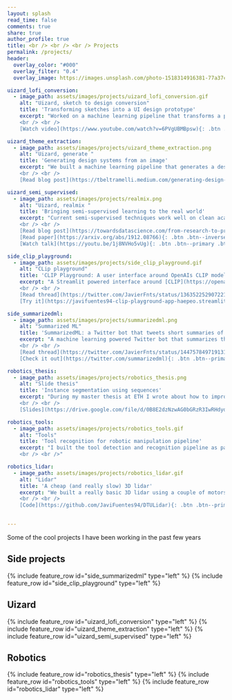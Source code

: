 ```yaml
---
layout: splash
read_time: false
comments: true
share: true
author_profile: true
title: <br /> <br /> <br /> Projects
permalink: /projects/
header:
  overlay_color: "#000"
  overlay_filter: "0.4"
  overlay_image: https://images.unsplash.com/photo-1518314916381-77a37c2a49ae?ixid=MXwxMjA3fDB8MHxwaG90by1wYWdlfHx8fGVufDB8fHw%3D&ixlib=rb-1.2.1&auto=format&fit=crop&w=1351&q=80

uizard_lofi_conversion:
  - image_path: assets/images/projects/uizard_lofi_conversion.gif
    alt: "Uizard, sketch to design conversion"
    title: 'Transforming sketches into a UI design prototype'
    excerpt: "Worked on a machine learning pipeline that transforms a picture of a rough sketch into a high fidelity design.
    <br /> <br />
    [Watch video](https://www.youtube.com/watch?v=6PVgUBMBpsw){: .btn .btn--inverse .btn--large} &emsp; [Try it](https://app.uizard.io/auth/sign-up){: .btn .btn--primary .btn--large}"

uizard_theme_extraction:
  - image_path: assets/images/projects/uizard_theme_extraction.png
    alt: "Uizard, generate "
    title: 'Generating design systems from an image'
    excerpt: "We built a machine learning pipeline that generates a design system (with styles for buttons, text and other components) from an image, webpage or Sketch file. 
    <br /> <br />
    [Read blog post](https://tbeltramelli.medium.com/generating-design-systems-using-deep-learning-abe8d1195960){: .btn .btn--inverse .btn--large} &emsp; [Try it](https://app.uizard.io/auth/sign-up){: .btn .btn--primary .btn--large}"

uizard_semi_supervised:
  - image_path: assets/images/projects/realmix.png
    alt: "Uizard, realmix "
    title: 'Bringing semi-supervised learning to the real world'
    excerpt: "Current semi-supervised techniques work well on clean academic datasets. What does it take to make them work while building a product? At Uizard we have done a bunch of research to answer this question. 
    <br /> <br />
    [Read blog post](https://towardsdatascience.com/from-research-to-production-with-deep-semi-supervised-learning-7caaedc39093){: .btn .btn--inverse .btn--large} &emsp;
    [Read paper](https://arxiv.org/abs/1912.08766){: .btn .btn--inverse .btn--large} &emsp;
    [Watch talk](https://youtu.be/1j8NVHo5vUg){: .btn .btn--primary .btn--large}"

side_clip_playground:
  - image_path: assets/images/projects/side_clip_playground.gif
    alt: "CLip playground"
    title: 'CLIP Playground: A user interface around OpenAIs CLIP model'
    excerpt: "A Streamlit powered interface around [CLIP](https://openai.com/blog/clip/). 
    <br /> <br />
    [Read thread](https://twitter.com/JavierFnts/status/1363522529072214019?s=20){: .btn .btn--inverse .btn--large} &emsp;
    [Try it](https://javifuentes94-clip-playground-app-haepeo.streamlitapp.com/){: .btn .btn--primary .btn--large}"

side_summarizedml:
  - image_path: assets/images/projects/summarizedml.png
    alt: "Summarized ML"
    title: 'SummarizedML: a Twitter bot that tweets short summaries of ML papers'
    excerpt: "A machine learning powered Twitter bot that summarizes the latest machine learning papers uploaded to ArXiv. 
    <br /> <br />
    [Read thread](https://twitter.com/JavierFnts/status/1447578497191317511?s=20){: .btn .btn--inverse .btn--large} &emsp;
    [Check it out](https://twitter.com/summarizedml){: .btn .btn--primary .btn--large}"

robotics_thesis:
  - image_path: assets/images/projects/robotics_thesis.png
    alt: "Slide thesis"
    title: 'Instance segmentation using sequences'
    excerpt: "During my master thesis at ETH I wrote about how to improve instance segmentation models (like Mask R-CNN) with a sequence of images. 
    <br /> <br />
    [Slides](https://drive.google.com/file/d/0B8E2dzNzwAG0bGRzR3IwRHdyd196ZVRkZjJnXzBhVnhLbzVV/view?usp=sharing){: .btn .btn--primary .btn--large}"

robotics_tools:
  - image_path: assets/images/projects/robotics_tools.gif
    alt: "Tools"
    title: 'Tool recognition for robotic manipulation pipeline'
    excerpt: "I built the tool detection and recognition pipeline as part of a robotics challenge.  
    <br /> <br />"

robotics_lidar:
  - image_path: assets/images/projects/robotics_lidar.gif
    alt: "Lidar"
    title: 'A cheap (and really slow) 3D lidar'
    excerpt: "We built a really basic 3D lidar using a couple of motors, a sensor and some electronics. The Lidar will then send the measurements to a computer for visualization.  
    <br /> <br />
    [Code](https://github.com/JaviFuentes94/DTULidar){: .btn .btn--primary .btn--large}"

 
---
```

Some of the cool projects I have been working in the past few years
## Side projects
{% include feature_row id="side_summarizedml" type="left" %}
{% include feature_row id="side_clip_playground" type="left" %}
## Uizard
{% include feature_row id="uizard_lofi_conversion" type="left" %}
{% include feature_row id="uizard_theme_extraction" type="left" %}
{% include feature_row id="uizard_semi_supervised" type="left" %}

## Robotics
{% include feature_row id="robotics_thesis" type="left" %}
{% include feature_row id="robotics_tools" type="left" %}
{% include feature_row id="robotics_lidar" type="left" %}
